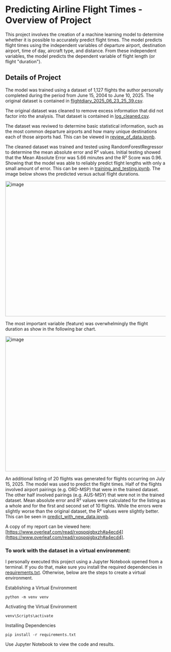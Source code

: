 # Predicting Airline Flight Times - Overview of Project

This project involves the creation of a machine learning model to determine whether it is possible to accurately predict flight times.  The model predicts flight times using the independent variables of departure airport, destination airport, time of day, aircraft type, and distance.  From these independent variables, the model predicts the dependent variable of flight length (or flight "duration").

## Details of Project

The model was trained using a dataset of 1,127 flights the author personally completed during the period from June 15, 2004 to June 10, 2025.  The original dataset is contained in [flightdiary_2025_06_23_25_39.csv](./flightdiary_2025_06_23_25_39.csv).

The original dataset was cleaned to remove excess information that did not factor into the analysis.  That dataset is contained in [log_cleaned.csv](./log_cleaned.csv).

The dataset was reviwed to determine basic statistical information, such as the most common departure airports and how many unique destinations each of those airports had.  This can be viewed in [review_of_data.ipynb](./review_of_data.ipynb).

The cleaned dataset was trained and tested using RandomForestRegressor to determine the mean absolute error and R² values.  Initial testing showed that the Mean Absolute Error was 5.66 minutes and the R² Score was 0.96.  Showing that the model was able to reliably predict flight lengths with only a small amount of error.  This can be seen in [training_and_testing.ipynb](./training_and_testing.ipynb).  The image below shows the predicted versus actual flight durations.

<img width="568" height="424" alt="image" src="https://github.com/user-attachments/assets/ad44726f-e201-45d4-9bac-db1501287987" />

The most important variable (feature) was overwhelmingly the flight duration as show in the following bar chart.

<img width="856" height="424" alt="image" src="https://github.com/user-attachments/assets/8d2eeac7-add0-4080-a8ff-2c657fac75d7" />

An additional listing of 20 flights was generated for flights occurring on July 15, 2025.  The model was used to predict the flight times.  Half of the flights involved airport pairings (e.g. ORD-MSP) that were in the trained dataset.  The other half involved pairings (e.g. AUS-MSY) that were not in the trained dataset.  Mean absolute error and R² values were calculated for the listing as a whole and for the first and second set of 10 flights.  While the errors were slightly worse than the original dataset, the R² values were slightly better.  This can be seen in [predict_with_new_data.ipynb](./predict_with_new_data.ipynb).

A copy of my report can be viewed here: [https://www.overleaf.com/read/rxqspqjgbxzh#a4ecd4](https://www.overleaf.com/read/rxqspqjgbxzh#a4ecd4).


### To work with the dataset in a virtual environment:

I personally executed this project using a Jupyter Notebook opened from a terminal.  If you do that, make sure you install the required dependencies in [requirements.txt](./requirements.txt).  Otherwise, below are the steps to create a virtual environment.

Establishing a Virtual Environment

```shell
python -m venv venv
```

Activating the Virtual Environment
```shell
venv\Scripts\activate
```

Installing Dependencies
```shell
pip install -r requirements.txt
```

Use Jupyter Notebook to view the code and results.

